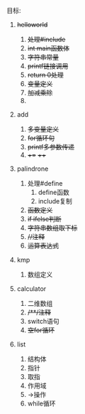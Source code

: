 目标:

1. ~~helloworld~~ 

   1. ~~处理#include~~
   2.  ~~int main函数体~~
   3. ~~字符串常量~~
   4. ~~printf链接调用~~
   5. ~~return 0处理~~
   6. ~~变量定义~~
   7. ~~加减乘除~~
   8. 

2. add

   1. ~~多变量定义~~
   2. ~~for循环句~~
   3. ~~printf多参数传递~~
   4. ~~+=~~ ~~++~~

3. palindrone

   1. 处理#define
      1. define函数
      2. include复制
   2. ~~函数定义~~
   3. ~~if ifelse判断~~
   4. ~~字符串数组取下标~~
   5. ~~//注释~~
   6. ~~运算表达式~~

4. kmp

   1. 数组定义

5. calculator

   1. 二维数组
   2. ~~/**/注释~~
   3. switch语句
   4. ~~空for循环~~

6. list

   1. 结构体
   2. 指针
   3. 取指
   4. 作用域
   5. ->操作
   6. while循环

   ​	
